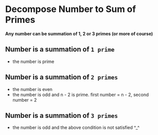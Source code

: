 # Decompose Number to Sum of Primes
**Any number can be summation of 1, 2 or 3 primes (or more of course)**

## Number is a summation of `1 prime`
- the number is prime

## Number is a summation of `2 primes`
- the number is even
- the number is odd and n - 2 is prime. first number = n - 2, second number = 2

## Number is a summation of `3 primes`
- the number is odd and the above condition is not satisfied ^_^
